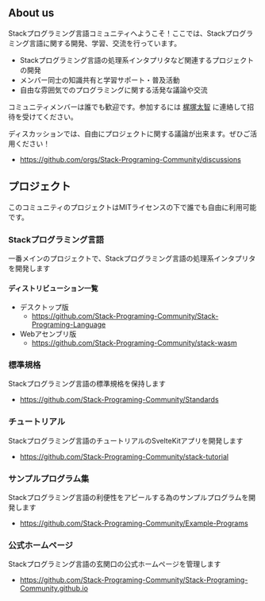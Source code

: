 ## About us

Stackプログラミング言語コミュニティへようこそ！ここでは、Stackプログラミング言語に関する開発、学習、交流を行っています。

- Stackプログラミング言語の処理系インタプリタなど関連するプロジェクトの開発
- メンバー同士の知識共有と学習サポート・普及活動
- 自由な雰囲気でのプログラミングに関する活発な議論や交流

コミュニティメンバーは誰でも歓迎です。参加するには [梶塚太智](mailto://kajizukataichi@outlook.jp) に連絡して招待を受けてください。

ディスカッションでは、自由にプロジェクトに関する議論が出来ます。ぜひご活用ください！
- https://github.com/orgs/Stack-Programing-Community/discussions

## プロジェクト
このコミュニティのプロジェクトはMITライセンスの下で誰でも自由に利用可能です。
### Stackプログラミング言語
一番メインのプロジェクトで、Stackプログラミング言語の処理系インタプリタを開発します
#### ディストリビューション一覧
  - デスクトップ版
    - https://github.com/Stack-Programing-Community/Stack-Programing-Language
  - Webアセンブリ版
    - https://github.com/Stack-Programing-Community/stack-wasm

### 標準規格
Stackプログラミング言語の標準規格を保持します
- https://github.com/Stack-Programing-Community/Standards

### チュートリアル
Stackプログラミング言語のチュートリアルのSvelteKitアプリを開発します
- https://github.com/Stack-Programing-Community/stack-tutorial

### サンプルプログラム集
Stackプログラミング言語の利便性をアピールする為のサンプルプログラムを開発します
  - https://github.com/Stack-Programing-Community/Example-Programs

### 公式ホームページ
Stackプログラミング言語の玄関口の公式ホームページを管理します
  - https://github.com/Stack-Programing-Community/Stack-Programing-Community.github.io 
